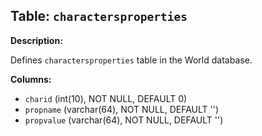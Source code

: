 ## Table: `charactersproperties`

**Description:**

Defines `charactersproperties` table in the World database.

**Columns:**
- `charid` (int(10), NOT NULL, DEFAULT 0)
- `propname` (varchar(64), NOT NULL, DEFAULT '')
- `propvalue` (varchar(64), NOT NULL, DEFAULT '')